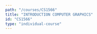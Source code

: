 ```yaml
---
path: "/courses/CS1566"
title: "INTRODUCTION COMPUTER GRAPHICS"
id: "CS1566"
type: "individual-course"
---
```

